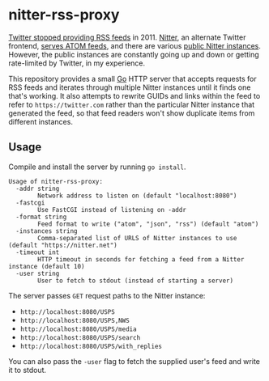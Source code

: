 # nitter-rss-proxy

[Twitter stopped providing RSS feeds] in 2011. [Nitter], an alternate Twitter
frontend, [serves ATOM feeds], and there are various [public Nitter instances].
However, the public instances are constantly going up and down or getting
rate-limited by Twitter, in my experience.

This repository provides a small [Go] HTTP server that accepts requests for RSS
feeds and iterates through multiple Nitter instances until it finds one that's
working. It also attempts to rewrite GUIDs and links within the feed to refer to
`https://twitter.com` rather than the particular Nitter instance that generated
the feed, so that feed readers won't show duplicate items from different
instances.

[Twitter stopped providing RSS feeds]: https://sociable.co/social-media/twitter-removes-all-search-rss-links-from-its-site-now-users-must-resort-to-hacks-to-get-feeds/
[Nitter]: https://github.com/zedeus/nitter
[serves ATOM feeds]: https://github.com/zedeus/nitter/issues/5
[public Nitter instances]: https://github.com/zedeus/nitter/wiki/Instances
[Go]: https://golang.org/

## Usage

Compile and install the server by running `go install`.

```
Usage of nitter-rss-proxy:
  -addr string
        Network address to listen on (default "localhost:8080")
  -fastcgi
        Use FastCGI instead of listening on -addr
  -format string
        Feed format to write ("atom", "json", "rss") (default "atom")
  -instances string
        Comma-separated list of URLS of Nitter instances to use (default "https://nitter.net")
  -timeout int
        HTTP timeout in seconds for fetching a feed from a Nitter instance (default 10)
  -user string
        User to fetch to stdout (instead of starting a server)
```

The server passes `GET` request paths to the Nitter instance:

*   `http://localhost:8080/USPS`
*   `http://localhost:8080/USPS,NWS`
*   `http://localhost:8080/USPS/media`
*   `http://localhost:8080/USPS/search`
*   `http://localhost:8080/USPS/with_replies`

You can also pass the `-user` flag to fetch the supplied user's feed and write
it to stdout.
